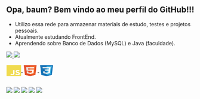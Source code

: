 ## Opa, baum? Bem vindo ao meu perfil do GitHub!!!

- Utilizo essa rede para armazenar materiais de estudo, testes e projetos pessoais. 
- Atualmente estudando FrontEnd.
- Aprendendo sobre Banco de Dados (MySQL) e Java (faculdade).

 <div>
  <a href="https://github.com/lucas-alvess">
  <img height="180em" src="https://github-readme-stats.vercel.app/api?username=lucas-alvess&show_icons=true&theme=algolia&include_all_commits=true&count_private=true"/>
  <img height="180em" src="https://github-readme-stats.vercel.app/api/top-langs/?username=lucas-alvess&layout=compact&langs_count=7&theme=algolia"/>
</div>
  
  <div style="display: inline_block"><br>
  <img align="center" alt="Icon-Js" height="30" width="40" src="https://raw.githubusercontent.com/devicons/devicon/master/icons/javascript/javascript-plain.svg">
  <img align="center" alt="Icon-HTML" height="30" width="40" src="https://raw.githubusercontent.com/devicons/devicon/master/icons/html5/html5-original.svg">
  <img align="center" alt="Icon-CSS" height="30" width="40" src="https://raw.githubusercontent.com/devicons/devicon/master/icons/css3/css3-original.svg">
</div>
  
  ##
  
  <div>
  <a href="https://instagram.com/look_silva3" target="_blank"><img src="https://img.shields.io/badge/-Instagram-%23E4405F?style=for-the-badge&logo=instagram&logoColor=white" target="_blank"></a>
 	<a href="https://twitter.com/alvess_luc" target="_blank"><img src="https://img.shields.io/badge/Twitter-1DA1F2?style=for-the-badge&logo=twitter&logoColor=white" target="_blank"></a>
  <a href = "mailto:lucasbambam@hotmail.com"><img src="https://img.shields.io/badge/Microsoft_Outlook-0078D4?style=for-the-badge&logo=microsoft-outlook&logoColor=white" target="_blank"></a>
  <a href="https://www.linkedin.com/in/lucas-alves-silva-27553a1b2/" target="_blank"><img src="https://img.shields.io/badge/-LinkedIn-%230077B5?style=for-the-badge&logo=linkedin&logoColor=white" target="_blank"></a>
  <a href="https://open.spotify.com/user/lucas_501" target="_blank"><img src="https://img.shields.io/badge/Spotify-1ED760?&style=for-the-badge&logo=spotify&logoColor=white" target="_blank"><a/>
  </div>
